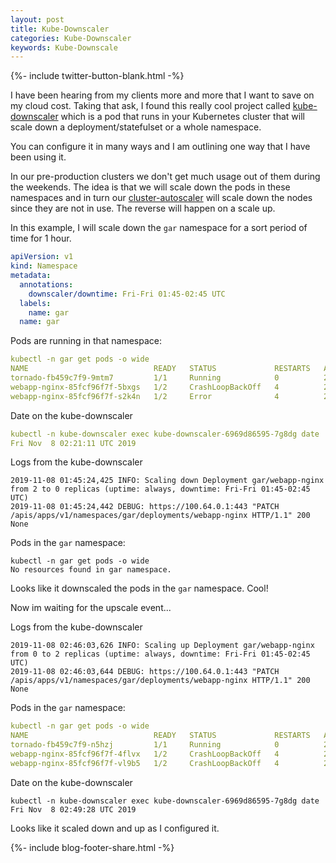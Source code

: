 ```yaml
---
layout: post
title: Kube-Downscaler
categories: Kube-Downscaler
keywords: Kube-Downscale
---
```

{%- include twitter-button-blank.html -%}

I have been hearing from my clients more and more that I want to save on my cloud cost.  Taking that ask,
I found this really cool project called [kube-downscaler](https://github.com/hjacobs/kube-downscaler) which
is a pod that runs in your Kubernetes cluster that will scale down a deployment/statefulset or a whole namespace.

You can configure it in many ways and I am outlining one way that I have been using it.

In our pre-production clusters we don't get much usage out of them during the weekends.  The idea is that we
will scale down the pods in these namespaces and in turn our [cluster-autoscaler](https://github.com/kubernetes/autoscaler/tree/master/cluster-autoscaler)
will scale down the nodes since they are not in use.  The reverse will happen on a scale up.


In this example, I will scale down the `gar` namespace for a sort period of time for 1 hour.

```yaml
apiVersion: v1
kind: Namespace
metadata:
  annotations:
    downscaler/downtime: Fri-Fri 01:45-02:45 UTC
  labels:
    name: gar
  name: gar
```

Pods are running in that namespace:
```yaml
kubectl -n gar get pods -o wide                                      
NAME                            READY   STATUS             RESTARTS   AGE    IP             NODE                           NOMINATED NODE
tornado-fb459c7f9-9mtm7         1/1     Running            0          2m9s   100.96.0.223   ip-172-17-51-20.ec2.internal   <none>
webapp-nginx-85fcf96f7f-5bxgs   1/2     CrashLoopBackOff   4          2m9s   100.96.6.19    ip-172-17-50-79.ec2.internal   <none>
webapp-nginx-85fcf96f7f-s2k4n   1/2     Error              4          2m9s   100.96.0.224   ip-172-17-51-20.ec2.internal   <none>
```

Date on the kube-downscaler
```yaml
kubectl -n kube-downscaler exec kube-downscaler-6969d86595-7g8dg date
Fri Nov  8 02:21:11 UTC 2019
```

Logs from the kube-downscaler
```
2019-11-08 01:45:24,425 INFO: Scaling down Deployment gar/webapp-nginx from 2 to 0 replicas (uptime: always, downtime: Fri-Fri 01:45-02:45 UTC)
2019-11-08 01:45:24,442 DEBUG: https://100.64.0.1:443 "PATCH /apis/apps/v1/namespaces/gar/deployments/webapp-nginx HTTP/1.1" 200 None
```

Pods in the `gar` namespace:
```
kubectl -n gar get pods -o wide                                        
No resources found in gar namespace.
```

Looks like it downscaled the pods in the `gar` namespace.  Cool!

Now im waiting for the upscale event...

Logs from the kube-downscaler
```
2019-11-08 02:46:03,626 INFO: Scaling up Deployment gar/webapp-nginx from 0 to 2 replicas (uptime: always, downtime: Fri-Fri 01:45-02:45 UTC)
2019-11-08 02:46:03,644 DEBUG: https://100.64.0.1:443 "PATCH /apis/apps/v1/namespaces/gar/deployments/webapp-nginx HTTP/1.1" 200 None
```

Pods in the `gar` namespace:
```yaml
kubectl -n gar get pods -o wide                                      
NAME                            READY   STATUS             RESTARTS   AGE     IP             NODE                           NOMINATED NODE
tornado-fb459c7f9-n5hzj         1/1     Running            0          2m52s   100.96.0.225   ip-172-17-51-20.ec2.internal   <none>
webapp-nginx-85fcf96f7f-4flvx   1/2     CrashLoopBackOff   4          2m52s   100.96.5.222   ip-172-17-50-67.ec2.internal   <none>
webapp-nginx-85fcf96f7f-vl9b5   1/2     CrashLoopBackOff   4          2m52s   100.96.0.226   ip-172-17-51-20.ec2.internal   <none>
```

Date on the kube-downscaler
```
kubectl -n kube-downscaler exec kube-downscaler-6969d86595-7g8dg date  
Fri Nov  8 02:49:28 UTC 2019
```

Looks like it scaled down and up as I configured it.

<!-- Blog footer share -->
{%- include blog-footer-share.html -%}
